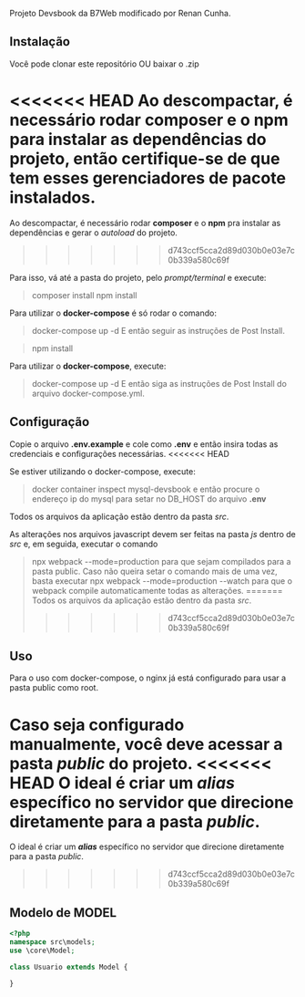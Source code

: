 Projeto Devsbook da B7Web modificado por Renan Cunha.

## Instalação
Você pode clonar este repositório OU baixar o .zip

<<<<<<< HEAD
Ao descompactar, é necessário rodar **composer** e o **npm** para instalar as
dependências do projeto, então certifique-se de que tem esses gerenciadores
de pacote instalados.
=======
Ao descompactar, é necessário rodar **composer** e o **npm** pra instalar as dependências e gerar o *autoload* do projeto.
>>>>>>> d743ccf5cca2d89d030b0e03e7c0b339a580c69f

Para isso, vá até a pasta do projeto, pelo *prompt/terminal* e execute:
> composer install
> npm install

Para utilizar o **docker-compose** é só rodar o comando:
> docker-compose up -d
E então seguir as instruções de Post Install.

> npm install

Para utilizar o **docker-compose**, execute:
> docker-compose up -d
E então siga as instruções de Post Install do arquivo docker-compose.yml.

## Configuração
Copie o arquivo **.env.example** e cole como **.env** e então insira todas
as credenciais e configurações necessárias.
<<<<<<< HEAD

Se estiver utilizando o docker-compose, execute:
> docker container inspect mysql-devsbook
e então procure o endereço ip do mysql para setar no DB_HOST do arquivo **.env**

Todos os arquivos da aplicação estão dentro da pasta *src*.

As alterações nos arquivos javascript devem ser feitas na pasta
*js* dentro de *src* e, em seguida, executar o comando
> npx webpack --mode=production
para que sejam compilados para a pasta public.
Caso não queira setar o comando mais de uma vez, basta executar
> npx webpack --mode=production --watch
para que o webpack compile automaticamente todas as alterações.
=======
Todos os arquivos da aplicação estão dentro da pasta *src*.
>>>>>>> d743ccf5cca2d89d030b0e03e7c0b339a580c69f

## Uso
Para o uso com docker-compose, o nginx já está configurado para
usar a pasta public como root.

Caso seja configurado manualmente, você deve acessar a pasta *public* do projeto.
<<<<<<< HEAD
O ideal é criar um ***alias*** específico no servidor que direcione diretamente
para a pasta *public*.
=======
O ideal é criar um ***alias*** específico no servidor que direcione diretamente para a pasta *public*.
>>>>>>> d743ccf5cca2d89d030b0e03e7c0b339a580c69f

## Modelo de MODEL
```php
<?php
namespace src\models;
use \core\Model;

class Usuario extends Model {

}
```